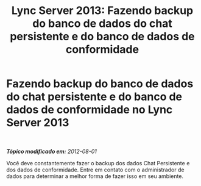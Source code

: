 ﻿---
title: 'Lync Server 2013: Fazendo backup do banco de dados do chat persistente e do banco de dados de conformidade'
TOCTitle: Fazendo backup do banco de dados do chat persistente e do banco de dados de conformidade
ms:assetid: 0950e1a9-5a53-4d4a-bf3a-e57ae1225b69
ms:mtpsurl: https://technet.microsoft.com/pt-br/library/JJ215872(v=OCS.15)
ms:contentKeyID: 49305819
ms.date: 05/19/2016
mtps_version: v=OCS.15
ms.translationtype: HT
---

# Fazendo backup do banco de dados do chat persistente e do banco de dados de conformidade no Lync Server 2013

 

_**Tópico modificado em:** 2012-08-01_

Você deve constantemente fazer o backup dos dados Chat Persistente e dos dados de conformidade. Entre em contato com o administrador de dados para determinar a melhor forma de fazer isso em seu ambiente.

